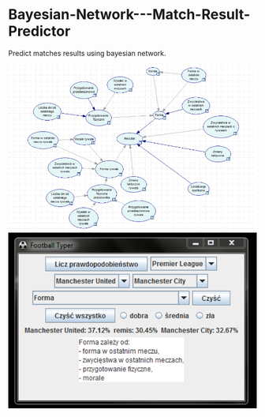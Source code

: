 # Bayesian-Network---Match-Result-Predictor
Predict matches results using  bayesian network.

![alt tag](https://raw.githubusercontent.com/mkaflowski/Bayesian-Network---Match-Result-Predictor/master/Przechwytywanie.PNG)
![alt tag](https://raw.githubusercontent.com/mkaflowski/Bayesian-Network---Match-Result-Predictor/master/Przechwytywanie2.PNG)
